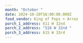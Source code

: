 ```yaml
---
month: "October "
date: 2024-10-20T16:00:00.000Z
food_vendor: King of Pops + Arroz
porch_1_address: 611 W 32nd
porch_2_address: "518 W 32nd "
porch_3_address: 615 W 33rd
---
```

